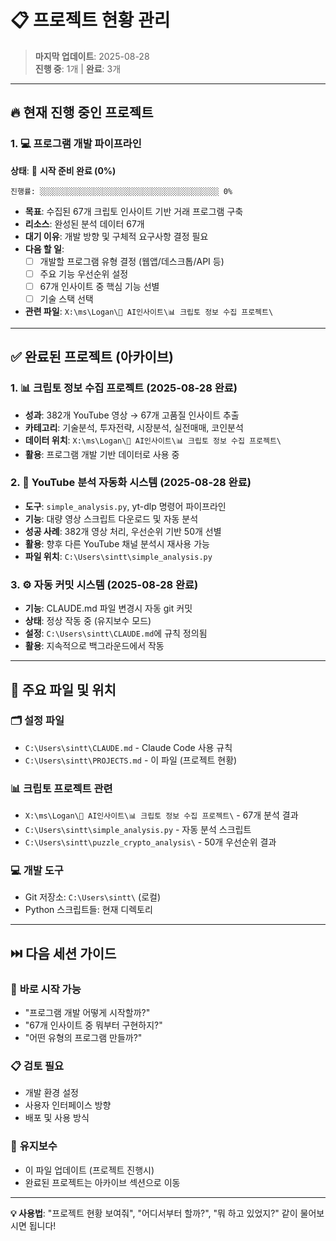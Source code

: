 # 📋 프로젝트 현황 관리

> **마지막 업데이트**: 2025-08-28  
> **진행 중**: 1개 | **완료**: 3개

---

## 🔥 현재 진행 중인 프로젝트

### 1. 💻 프로그램 개발 파이프라인
**상태**: 🔄 **시작 준비 완료 (0%)**
```
진행률: ░░░░░░░░░░░░░░░░░░░░░░░░░░░░░░░░░░░░░░░░ 0%
```
- **목표**: 수집된 67개 크립토 인사이트 기반 거래 프로그램 구축
- **리소스**: 완성된 분석 데이터 67개
- **대기 이유**: 개발 방향 및 구체적 요구사항 결정 필요
- **다음 할 일**: 
  - [ ] 개발할 프로그램 유형 결정 (웹앱/데스크톱/API 등)
  - [ ] 주요 기능 우선순위 설정 
  - [ ] 67개 인사이트 중 핵심 기능 선별
  - [ ] 기술 스택 선택
- **관련 파일**: `X:\ms\Logan\🔗 AI인사이트\📊 크립토 정보 수집 프로젝트\`

---

## ✅ 완료된 프로젝트 (아카이브)

### 1. 📊 크립토 정보 수집 프로젝트 (2025-08-28 완료)
- **성과**: 382개 YouTube 영상 → 67개 고품질 인사이트 추출
- **카테고리**: 기술분석, 투자전략, 시장분석, 실전매매, 코인분석
- **데이터 위치**: `X:\ms\Logan\🔗 AI인사이트\📊 크립토 정보 수집 프로젝트\`
- **활용**: 프로그램 개발 기반 데이터로 사용 중

### 2. 🔧 YouTube 분석 자동화 시스템 (2025-08-28 완료)
- **도구**: `simple_analysis.py`, yt-dlp 명령어 파이프라인
- **기능**: 대량 영상 스크립트 다운로드 및 자동 분석
- **성공 사례**: 382개 영상 처리, 우선순위 기반 50개 선별
- **활용**: 향후 다른 YouTube 채널 분석시 재사용 가능
- **파일 위치**: `C:\Users\sintt\simple_analysis.py`

### 3. ⚙️ 자동 커밋 시스템 (2025-08-28 완료)
- **기능**: CLAUDE.md 파일 변경시 자동 git 커밋
- **상태**: 정상 작동 중 (유지보수 모드)
- **설정**: `C:\Users\sintt\CLAUDE.md`에 규칙 정의됨
- **활용**: 지속적으로 백그라운드에서 작동

---

## 📂 주요 파일 및 위치

### 🗂️ **설정 파일**
- `C:\Users\sintt\CLAUDE.md` - Claude Code 사용 규칙
- `C:\Users\sintt\PROJECTS.md` - 이 파일 (프로젝트 현황)

### 📊 **크립토 프로젝트 관련**
- `X:\ms\Logan\🔗 AI인사이트\📊 크립토 정보 수집 프로젝트\` - 67개 분석 결과
- `C:\Users\sintt\simple_analysis.py` - 자동 분석 스크립트
- `C:\Users\sintt\puzzle_crypto_analysis\` - 50개 우선순위 결과

### 💻 **개발 도구**
- Git 저장소: `C:\Users\sintt\` (로컬)
- Python 스크립트들: 현재 디렉토리

---

## ⏭️ 다음 세션 가이드

### 🚀 **바로 시작 가능**
- "프로그램 개발 어떻게 시작할까?" 
- "67개 인사이트 중 뭐부터 구현하지?"
- "어떤 유형의 프로그램 만들까?"

### 📋 **검토 필요**  
- 개발 환경 설정
- 사용자 인터페이스 방향
- 배포 및 사용 방식

### 🔄 **유지보수**
- 이 파일 업데이트 (프로젝트 진행시)
- 완료된 프로젝트는 아카이브 섹션으로 이동

---

**💡 사용법**: "프로젝트 현황 보여줘", "어디서부터 할까?", "뭐 하고 있었지?" 같이 물어보시면 됩니다!